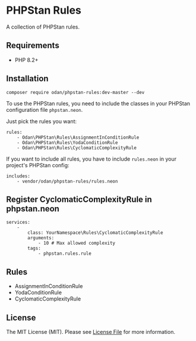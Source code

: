 # PHPStan Rules

A collection of PHPStan rules.

## Requirements

* PHP 8.2+

## Installation

```
composer require odan/phpstan-rules:dev-master --dev
```

To use the PHPStan rules, you need to include the classes 
in your PHPStan configuration file `phpstan.neon`.

Just pick the rules you want:

```neon
rules:
	- Odan\PHPStan\Rules\AssignmentInConditionRule
	- Odan\PHPStan\Rules\YodaConditionRule
	- Odan\PHPStan\Rules\CyclomaticComplexityRule
```

If you want to include all rules, you have to include `rules.neon` in your project's PHPStan config:

```neon
includes:
	- vendor/odan/phpstan-rules/rules.neon
```

## Register CyclomaticComplexityRule in phpstan.neon

```neon
services:
    -
        class: YourNamespace\Rules\CyclomaticComplexityRule
        arguments:
            - 10 # Max allowed complexity
        tags:
            - phpstan.rules.rule

```

## Rules

* AssignmentInConditionRule
* YodaConditionRule
* CyclomaticComplexityRule

## License

The MIT License (MIT). Please see [License File](LICENSE) for more information.
